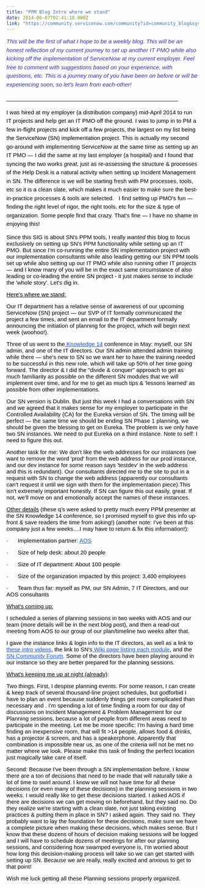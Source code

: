 ```yaml
---
title: "PPM Blog Intro where we stand"
date: 2014-06-07T02:41:18.000Z
link: "https://community.servicenow.com/community?id=community_blog&sys_id=df1e626ddbd0dbc01dcaf3231f9619a1"
---
```

<p dir="ltr"><span style="color: #000000; font-family: Arial; font-size: 15px; line-height: 1.5em;"><span style="color: #333399;"><em>This will be the first of what I hope to be a weekly blog. This will be an honest reflection of my current journey to set up another IT PMO while also kicking off the implementation of ServiceNow at my current employer. Feel free to comment with suggestions based on your experience, with questions, etc. This is a journey many of you have been on before or will be experiencing soon, so let's learn from each-other!</em></span><br/></span></p><p dir="ltr"><span style="color: #000000; font-family: Arial; font-size: 15px; line-height: 1.5em;">______________________________________________________<br/></span></p><p dir="ltr"></p><p dir="ltr"><span style="color: #000000; font-family: Arial; font-size: 15px; line-height: 1.5em;">I was hired at my employer (a distribution company) mid-April 2014 to run IT projects and help get an IT PMO off the ground. I was to jump in to PM a few in-flight projects and kick off a few projects, the largest on my list being the ServiceNow (SN) implementation project. This is actually my second go-around with implementing ServiceNow at the same time as setting up an IT PMO — I did the same at my last employer (a hospital) and I found that syncing the two works <em>great</em>, just as re-assessing the structure &amp; processes of the Help Desk is a natural activity when setting up Incident Management in SN. The difference is we will be starting fresh with PM processes, tools, etc so it is a clean slate, which makes it much easier to make sure the best-in-practice processes &amp; tools are selected.   I find setting up PMO's fun — finding the right level of rigor, the right tools, etc for the size &amp; type of organization. Some people find that crazy. That's fine — I have no shame in enjoying this!</span></p><p dir="ltr"></p><p dir="ltr"><span style="font-size: 15px; font-family: Arial; color: #000000;">Since this SIG is about SN's PPM tools, I really <em>wanted</em> this blog to focus exclusively on setting up SN's PPM functionality while setting up an IT PMO. But since I'm co-running the entire SN implementation project with our implementation consultants while also leading getting our SN PPM tools set up while also setting up our IT PMO while also running other IT projects — and I know many of you will be in the exact same circumstance of also leading or co-leading the entire SN project - it just makes sense to include the 'whole story'. Let's dig in.</span></p><p dir="ltr"></p><p dir="ltr"></p><p dir="ltr"><span style="font-size: 15px; font-family: Arial; color: #000000; text-decoration: underline;">Here's where we stand:</span></p><p dir="ltr"><span style="font-size: 15px; font-family: Arial; color: #000000;">Our IT department has a relative sense of awareness of our upcoming ServiceNow (SN) project — our SVP of IT formally communicated the project a few times, and sent an email to the IT department formally announcing the initiation of planning for the project, which will begin next week (woohoo!).</span></p><p dir="ltr"></p><p dir="ltr"><span style="font-size: 15px; font-family: Arial; color: #000000;">Three of us went to the</span><a href="https://knowledge.servicenow.com/"><span style="font-size: 15px; font-family: Arial; color: #000000;"> </span><span style="font-size: 15px; font-family: Arial; color: #1155cc; text-decoration: underline;">Knowledge 14</span></a><span style="font-size: 15px; font-family: Arial; color: #000000;"> conference in May: myself, our SN admin, and one of the IT directors. Our SN admin attended admin training while there — she's new to SN so we want her to have the training needed to be successful in this new role, which will take up 50% of her time going forward. The director &amp; I did the "divide &amp; conquer" approach to get as much familiarity as possible on the different SN modules that we will implement over time, and for me to get as much tips &amp; 'lessons learned' as possible from other implementations.</span></p><p dir="ltr"></p><p dir="ltr"><span style="font-size: 15px; font-family: Arial; color: #000000;">Our SN version is Dublin. But just this week I had a conversations with SN and we agreed that it makes sense for my employer to participate in the Controlled Availability (CA) for the Eureka version of SN. The timing will be perfect — the same time we should be ending SN Phase 1 planning, we should be given the blessing to get on Eureka. The problem is we only have two SN instances. We need to put Eureka on a third instance. Note to self: I need to figure this out.</span></p><p dir="ltr"></p><p dir="ltr"><span style="font-size: 15px; font-family: Arial; color: #000000;">Another task for me: We don't like the web addresses for our instances (we want to remove the word 'prod' from the web address for our prod instance, and our dev instance for some reason says 'testdev' in the web address and this is redundant). Our consultants directed me to the site to put in a request with SN to change the web address (apparently our consultants can't request it until we sign with them for the implementation piece).This isn't extremely important honestly. If SN can figure this out easily, great. If not, we'll move on and emotionally accept the names of these instances.</span></p><p dir="ltr"></p><p dir="ltr"></p><p dir="ltr"><span style="font-size: 15px; font-family: Arial; color: #000000;"><span style="text-decoration: underline;">Other details</span> (these q's were asked to pretty much every PPM presenter at the SN Knowledge 14 conference, so I promised myself to give this info up-front &amp; save readers the time from asking!) (another note: I've been at this company just a few weeks....I may have to return &amp; fix this information!):</span></p><p dir="ltr"><span style="font-size: 15px; font-family: Arial; color: #000000;"> ·</span><span style="font-size: 9px; font-family: 'Times New Roman'; color: #000000;">           </span><span style="font-size: 15px; font-family: Arial; color: #000000;">Implementation partner: </span><a href="http://www.aos5.com/"><span style="font-size: 15px; font-family: Arial; color: #1155cc; text-decoration: underline;">AOS</span></a></p><p dir="ltr"><span style="font-size: 15px; font-family: Arial; color: #000000;"> ·</span><span style="font-size: 9px; font-family: 'Times New Roman'; color: #000000;">           </span><span style="font-size: 15px; font-family: Arial; color: #000000;">Size of help desk: about 20 people</span></p><p dir="ltr"><span style="font-size: 15px; font-family: Arial; color: #000000;"> ·</span><span style="font-size: 9px; font-family: 'Times New Roman'; color: #000000;">           </span><span style="font-size: 15px; font-family: Arial; color: #000000;">Size of IT department: About 100 people</span></p><p dir="ltr"><span style="font-size: 15px; font-family: Arial; color: #000000;"> ·</span><span style="font-size: 9px; font-family: 'Times New Roman'; color: #000000;">           </span><span style="font-size: 15px; font-family: Arial; color: #000000;">Size of the organization impacted by this project: 3,400 employees</span></p><p dir="ltr"><span style="font-size: 15px; font-family: Arial; color: #000000;"> ·</span><span style="font-size: 9px; font-family: 'Times New Roman'; color: #000000;">           </span><span style="font-size: 15px; font-family: Arial; color: #000000;">Team thus far: myself as PM, our SN Admin, 7 IT Directors, and our AOS consultants</span></p><p dir="ltr"></p><p dir="ltr"></p><p dir="ltr"><span style="font-size: 15px; font-family: Arial; color: #000000; text-decoration: underline;">What's coming up:</span></p><p dir="ltr"><span style="font-size: 15px; font-family: Arial; color: #000000;">I scheduled a series of planning sessions in two weeks with AOS and our team (more details will be in the next blog post), and then a read-out meeting from AOS to our group of our plan/timeline two weeks after that.</span></p><p dir="ltr"></p><p dir="ltr"><span style="font-size: 15px; font-family: Arial; color: #000000;">I gave the instance links &amp; login info to the IT directors, as well as a link to</span><a href="http://www.youtube.com/playlist?feature=edit_ok&amp;list=PLCOmiTb5WX3r5oa_VQoexC4XcqLmb6Ov3"><span style="font-size: 15px; font-family: Arial; color: #000000;"> </span><span style="font-size: 15px; font-family: Arial; color: #1155cc; text-decoration: underline;">these intro videos</span></a><span style="font-size: 15px; font-family: Arial; color: #000000;">, the link to SN's</span><a href="https://wiki.servicenow.com/index.php?title=Process_Applications"><span style="font-size: 15px; font-family: Arial; color: #000000;"> </span><span style="font-size: 15px; font-family: Arial; color: #1155cc; text-decoration: underline;">Wiki page listing each module</span></a><span style="font-size: 15px; font-family: Arial; color: #000000;">, and the</span><a _jive_internal="true" href="/"><span style="font-size: 15px; font-family: Arial; color: #000000;"> </span><span style="font-size: 15px; font-family: Arial; color: #1155cc; text-decoration: underline;">SN Community Forum</span></a><span style="font-size: 15px; font-family: Arial; color: #000000;">. Some of the directors have been playing around in our instance so they are better prepared for the planning sessions.</span></p><p dir="ltr"></p><p dir="ltr"></p><p dir="ltr"><span style="font-size: 15px; font-family: Arial; color: #000000; text-decoration: underline;">What's keeping me up at night (already)</span><span style="font-size: 15px; font-family: Arial; color: #000000;">:</span></p><p dir="ltr"><span style="font-size: 15px; font-family: Arial; color: #000000;">Two things. First, I despise planning events. For some reason, I can create &amp; keep track of several thousand-line project schedules, but godforbid I have to plan an event because suddenly things get more complicated than necessary and . I'm spending a lot of time finding a room for our day of discussions on Incident Management &amp; Problem Management for our Planning sessions, because a lot of people from different areas need to participate in the meeting. Let me be more specific: I'm having a hard time finding an inexpensive room, that will fit &gt;14 people, allows food &amp; drinks, has a projector &amp; screen, and has a speakerphone. Apparently that combination is impossible near us, as one of the criteria will not be met no matter where we look. Please make this task of finding the perfect location just magically take care of itself.</span></p><p dir="ltr"></p><p dir="ltr"><span style="font-size: 15px; font-family: Arial; color: #000000;">Second: Because I've been through a SN implementation before, I know there are a ton of decisions that need to be made that will naturally take a lot of time to swirl around. I know we will not have time for all these decisions (or even many of these decisions) in the planning sessions in two weeks. I would really like to get these decisions started. I asked AOS if there are decisions we can get moving on beforehand, but they said no. Do they realize we're starting with a clean slate, not just taking existing practices &amp; putting them in place in SN? I asked again. They said no. They probably want to lay the foundation for these decisions, make sure we have a complete picture when making these decisions, which makes sense. But I know that these dozens of hours of decision making sessions will be logged and I will have to schedule dozens of meetings for after our planning sessions, and considering how swamped everyone is, I'm worried about how long this decision-making process will take so we can get started with setting up SN. Because we are really, really excited and anxious to get to that point!</span></p><p dir="ltr"></p><p dir="ltr"><span style="font-size: 15px; font-family: Arial; color: #000000;">Wish me luck getting all these Planning sessions properly organized. </span></p>